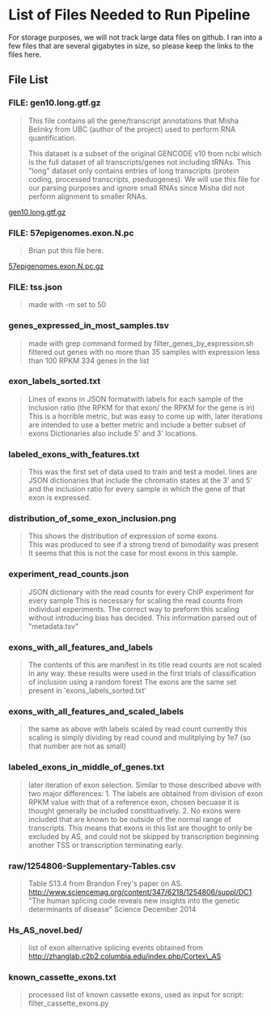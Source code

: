 List of Files Needed to Run Pipeline
====================================

For storage purposes, we will not track large data files on
github. I ran into a few files that are several gigabytes in
size, so please keep the links to the files here.

File List
---------

### FILE: gen10.long.gtf.gz ###

> This file contains all the gene/transcript annotations that
> Misha Belinky from UBC (author of the project) used to 
> perform RNA quantification. 
>
> This dataset is a subset of the original GENCODE v10 from ncbi
> which is the full dataset of all transcripts/genes not including
> tRNAs. This "long" dataset only contains entries of long
> transcripts (protein coding, processed transcripts, pseduogenes).
> We will use this file for our parsing purposes and ignore small
> RNAs since Misha did not perform alignment to smaller RNAs.

[gen10.long.gtf.gz](http://egg2.wustl.edu/roadmap/data/byDataType/rna/annotations/gen10.long.gtf.gz)

### FILE: 57epigenomes.exon.N.pc ###

> Brian put this file here.

[57epigenomes.exon.N.pc.gz](http://egg2.wustl.edu/roadmap/data/byDataType/rna/expression/57epigenomes.exon.N.pc.gz)

### FILE: tss.json ###

> made with -m set to 50


### genes\_expressed\_in\_most\_samples.tsv
> made with grep command formed by filter\_genes\_by\_expression.sh
> filtered out genes with no more than 35 samples with expression less than 100 RPKM
> 334 genes in the list

### exon\_labels\_sorted.txt 
> Lines of exons in JSON formatwith labels for each sample of the inclusion ratio 
> (the RPKM for that exon/ the RPKM for the gene is in)
> This is a horrible metric, but was easy to come up with, later iterations are intended to 
> use a better metric and include a better subset of exons
> Dictionaries also include 5' and 3' locations.

### labeled\_exons\_with\_features.txt
> This was the first set of data used to train and test a model.
> lines are JSON dictionaries that include the chromatin states at the 3' and 
> 5' and the inclusion ratio for every sample in which the gene of 
> that exon is expressed.

### distribution\_of\_some\_exon\_inclusion.png 
> This shows the distribution of expression of some exons.  
> This was produced to see if a strong trend of bimodality was present
> It seems that this is not the case for most exons in this sample.

### experiment\_read\_counts.json
> JSON dictionary with the read counts for every ChIP experiment for every sample
> This is necessary for scaling the read counts from individual experiments.
> The correct way to preform this scaling without introducing bias has decided.
> This information parsed out of "metadata.tsv"


### exons\_with\_all\_features\_and\_labels
> The contents of this are manifest in its title
> read counts are not scaled in any way.
> these results were used in the first trials of classification of inclusion using a random forest
> The exons are the same set present in \'exons\_labels\_sorted.txt\'

### exons\_with\_all\_features\_and\_scaled\_labels
> the same as above with labels scaled by read count
> currently this scaling is simply dividing by read cound and mulitplying by 1e7 (so that number are not as small)

### labeled\_exons\_in\_middle\_of\_genes.txt
> later iteration of exon selection.  Similar to those described above with two major differences:
>       1. The labels are obtained from division of exon RPKM value with that of a reference exon, chosen becuase it is thought generally be included constituatively.
>       2. No exons were included that are known to be outside of the normal range of transcripts.  This means that exons in this list are thought to only be excluded by AS, and could not be skipped by transcription beginning another TSS or transcription terminating early.


### raw/1254806-Supplementary-Tables.csv
> Table S13.4 from Brandon Frey's paper on AS.
> http://www.sciencemag.org/content/347/6218/1254806/suppl/DC1
> "The human splicing code reveals new insights into the genetic determinants of disease"
> Science December 2014

### Hs\_AS\_novel.bed/
> list of exon alternative splicing events
> obtained from http://zhanglab.c2b2.columbia.edu/index.php/Cortex\_AS


### known\_cassette\_exons.txt
> processed list of known cassette exons, used as input for script: filter\_cassette\_exons.py
